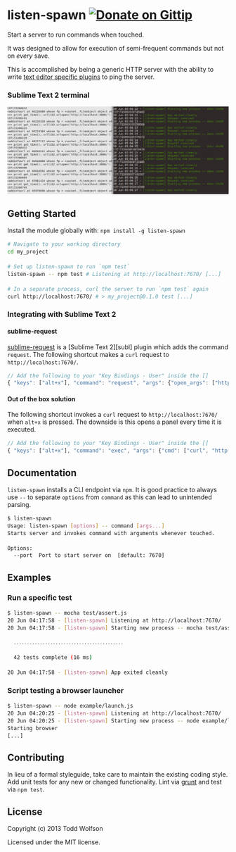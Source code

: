 # listen-spawn [![Donate on Gittip](http://badgr.co/gittip/twolfson.png)](https://www.gittip.com/twolfson/)

Start a server to run commands when touched.

It was designed to allow for execution of semi-frequent commands but not on *every* save.

This is accomplished by being a generic HTTP server with the ability to write [text editor specific plugins][plugins] to ping the server.

### Sublime Text 2 terminal

![Sublime Text 2][subl-screenshot]

[plugins]: #sublime-text-plugin
[subl-screenshot]: sublime_text_2.png

## Getting Started
Install the module globally with: `npm install -g listen-spawn`

```sh
# Navigate to your working directory
cd my_project

# Set up listen-spawn to run `npm test`
listen-spawn -- npm test # Listening at http://localhost:7670/ [...]

# In a separate process, curl the server to run `npm test` again
curl http://localhost:7670/ # > my_project@0.1.0 test [...]
```

### Integrating with Sublime Text 2
#### sublime-request
[sublime-request][request] is a [Sublime Text 2][subl] plugin which adds the command `request`. The following shortcut makes a `curl` request to `http://localhost:7670/`.

```js
// Add the following to your "Key Bindings - User" inside the []
{ "keys": ["alt+x"], "command": "request", "args": {"open_args": ["http://localhost:7670/"]} }
```

[request]: https://github.com/twolfson/sublime-request

#### Out of the box solution
The following shortcut invokes a `curl` request to `http://localhost:7670/` when `alt+x` is pressed. The downside is this opens a panel every time it is executed.

```js
// Add the following to your "Key Bindings - User" inside the []
{ "keys": ["alt+x"], "command": "exec", "args": {"cmd": ["curl", "http://localhost:7670/"]} }
```

## Documentation
`listen-spawn` installs a CLI endpoint via `npm`. It is good practice to always use `--` to separate `options` from `command` as this can lead to unintended parsing.

```sh
$ listen-spawn
Usage: listen-spawn [options] -- command [args...]
Starts server and invokes command with arguments whenever touched.

Options:
  --port  Port to start server on  [default: 7670]
```

## Examples
### Run a specific test
```sh
$ listen-spawn -- mocha test/assert.js
20 Jun 04:17:58 - [listen-spawn] Listening at http://localhost:7670/
20 Jun 04:17:58 - [listen-spawn] Starting new process -- mocha test/assert.js

  ․․․․․․․․․․․․․․․․․․․․․․․․․․․․․․․․․․․․․․․․․․

  42 tests complete (16 ms)

20 Jun 04:17:58 - [listen-spawn] App exited cleanly
```

### Script testing a browser launcher
```sh
$ listen-spawn -- node example/launch.js
20 Jun 04:20:25 - [listen-spawn] Listening at http://localhost:7670/
20 Jun 04:20:25 - [listen-spawn] Starting new process -- node example/launch.js
Starting browser
[...]
```

## Contributing
In lieu of a formal styleguide, take care to maintain the existing coding style. Add unit tests for any new or changed functionality. Lint via [grunt](https://github.com/gruntjs/grunt) and test via `npm test`.

## License
Copyright (c) 2013 Todd Wolfson

Licensed under the MIT license.
